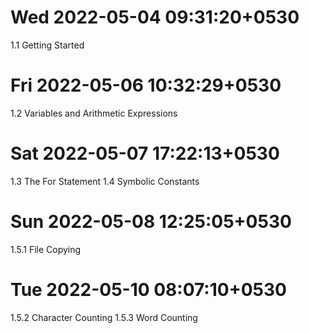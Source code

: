 # Wed 2022-05-04 09:31:20+0530
1.1 Getting Started

# Fri 2022-05-06 10:32:29+0530
1.2 Variables and Arithmetic Expressions

# Sat 2022-05-07 17:22:13+0530
1.3 The For Statement
1.4 Symbolic Constants

# Sun 2022-05-08 12:25:05+0530
1.5.1 File Copying

# Tue 2022-05-10 08:07:10+0530
1.5.2 Character Counting
1.5.3 Word Counting
